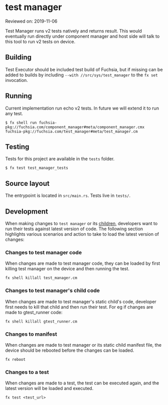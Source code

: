 # test manager

Reviewed on: 2019-11-06

Test Manager runs v2 tests natively and returns result. This would eventually run directly under component manager and host side will talk to this tool to run v2 tests on device.

## Building

Test Executor should be included test build of Fuchsia, but if missing
can be added to builds by including `--with //src/sys/test_manager` to the
`fx set` invocation.

## Running

Current implementation run echo v2 tests. In future we will extend it to run any test.
```
$ fx shell run fuchsia-pkg://fuchsia.com/component_manager#meta/component_manager.cmx fuchsia-pkg://fuchsia.com/test_manager#meta/test_manager.cm
```

## Testing

Tests for this project are available in the `tests` folder.

```
$ fx test test_manager_tests
```

## Source layout

The entrypoint is located in `src/main.rs`. Tests live in `tests/`.

## Development

When making changes to `test manager` or its [children][test-manager-cml],
developers want to run their tests against latest version of code. The following
section highlights various scenarios and action to take to load the latest
version of changes:

### Changes to test manager code

When changes are made to test manager code, they can be loaded by first killing
test manager on the device and then running the test.

```
fx shell killall test_manager.cm
```

### Changes to test manager's child code

When changes are made to test manager's static child's code, developer first
needs to kill that child and then run their test. For eg if changes are made to
gtest_runner code:

```
fx shell killall gtest_runner.cm
```

### Changes to manifest

When changes are made to test manager or its static child manifest file, the
device should be rebooted before the changes can be loaded.

```
fx reboot
```

### Changes to a test

When changes are made to a test, the test can be executed again, and the latest
version will be loaded and executed.

```
fx test <test_url>
```


[test-manager-cml]: meta/common.shard.cml


